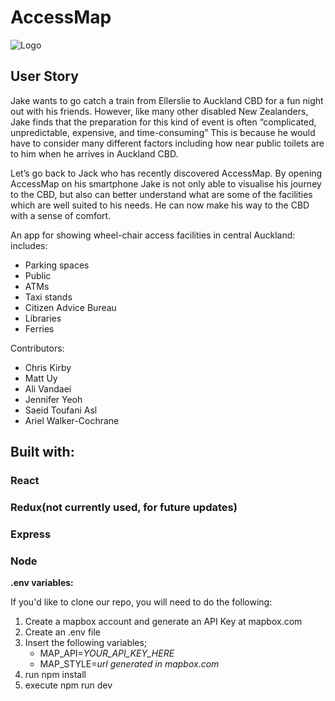 # AccessMap
![Logo](https://res.cloudinary.com/malyz/image/upload/v1597546135/logo.png)

## User Story

Jake wants to go catch a train from Ellerslie to Auckland CBD for a fun night out with his friends. 
However, like many other disabled New Zealanders, Jake finds that the preparation for this kind of event is often “complicated, unpredictable, expensive, and time-consuming” 
This is because he would have to consider many different factors including how near public toilets are to him when he arrives in Auckland CBD.

Let’s go back to Jack who has recently discovered AccessMap. By opening AccessMap on his smartphone Jake is not only able to visualise his journey to the CBD, but also can better understand what are some of the facilities which are well suited to his needs. He can now make his way to the CBD with a sense of comfort.


An app for showing wheel-chair access facilities in central Auckland:
includes:

- Parking spaces
- Public
- ATMs
- Taxi stands
- Citizen Advice Bureau
- Libraries
- Ferries

Contributors:
- Chris Kirby
- Matt Uy
- Ali Vandaei
- Jennifer Yeoh
- Saeid Toufani Asl
- Ariel Walker-Cochrane

## Built with:

### React
### Redux(not currently used, for future updates)
### Express
### Node

**.env variables:**

If you'd like to clone our repo, you will need to do the following:

1. Create a mapbox account and generate an API Key at mapbox.com
2. Create an .env file
3. Insert the following variables;
      - MAP_API=*YOUR_API_KEY_HERE*
      - MAP_STYLE=*url generated in mapbox.com*
4. run npm install
5. execute npm run dev
